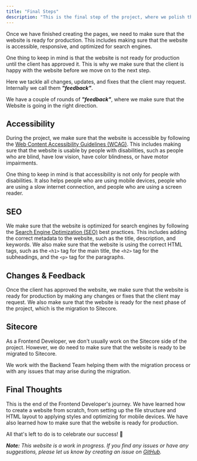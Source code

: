 ```yaml
---
title: "Final Steps"
description: "This is the final step of the project, where we polish the page and make sure it's ready for production."
---
```


Once we have finished creating the pages, we need to make sure that the website is ready for production. This includes making sure that the website is accessible, responsive, and optimized for search engines.

One thing to keep in mind is that the website is not ready for production until the client has approved it. This is why we make sure that the client is happy with the website before we move on to the next step.

Here we tackle all changes, updates, and fixes that the client may request. Internally we call them ***"feedback"***. 

We have a couple of rounds of ***"feedback"***, where we make sure that the Website is going in the right direction.

## Accessibility
During the project, we make sure that the website is accessible by following the [Web Content Accessibility Guidelines (WCAG)](https://www.w3.org/WAI/standards-guidelines/wcag/). This includes making sure that the website is usable by people with disabilities, such as people who are blind, have low vision, have color blindness, or have motor impairments.

One thing to keep in mind is that accessibility is not only for people with disabilities. It also helps people who are using mobile devices, people who are using a slow internet connection, and people who are using a screen reader.

## SEO
We make sure that the website is optimized for search engines by following the [Search Engine Optimization (SEO)](https://en.wikipedia.org/wiki/Search_engine_optimization) best practices. This includes adding the correct metadata to the website, such as the title, description, and keywords. We also make sure that the website is using the correct HTML tags, such as the `<h1>` tag for the main title, the `<h2>` tag for the subheadings, and the `<p>` tag for the paragraphs.

## Changes & Feedback
Once the client has approved the website, we make sure that the website is ready for production by making any changes or fixes that the client may request. We also make sure that the website is ready for the next phase of the project, which is the migration to Sitecore.

## Sitecore
As a Frontend Developer, we don't usually work on the Sitecore side of the project. However, we do need to make sure that the website is ready to be migrated to Sitecore.

We work with the Backend Team helping them with the migration process or with any issues that may arise during the migration.

## Final Thoughts
This is the end of the Frontend Developer's journey. We have learned how to create a website from scratch, from setting up the file structure and HTML layout to applying styles and optimizing for mobile devices. We have also learned how to make sure that the website is ready for production.

All that's left to do is to celebrate our success! 🎉

***Note:*** _This website is a work in progress. If you find any issues or have any suggestions, please let us know by creating an issue on [GitHub](https://github.com/HackMort/jdk-workflow/issues)._